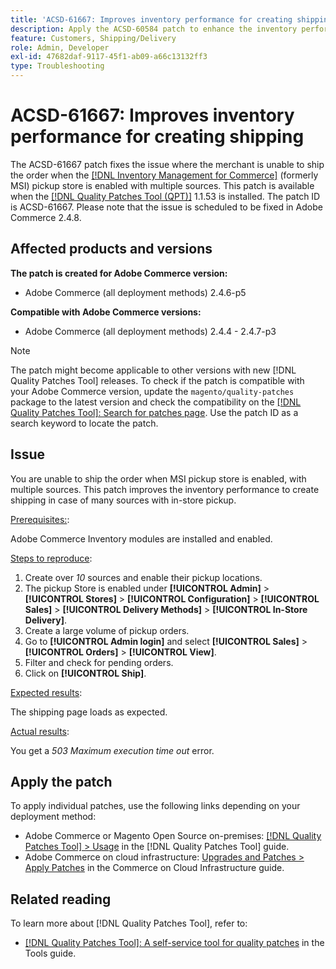 ```yaml
---
title: 'ACSD-61667: Improves inventory performance for creating shipping'
description: Apply the ACSD-60584 patch to enhance the inventory performance for creating shipping in case of many sources with in-store pickup.
feature: Customers, Shipping/Delivery
role: Admin, Developer
exl-id: 47682daf-9117-45f1-ab09-a66c13132ff3
type: Troubleshooting
---
```

# ACSD-61667: Improves inventory performance for creating shipping

The ACSD-61667 patch fixes the issue where the merchant is unable to ship the order when the [[!DNL Inventory Management for Commerce]](https://experienceleague.adobe.com/en/docs/commerce-admin/inventory/introduction) (formerly MSI) pickup store is enabled with multiple sources. This patch is available when the [[!DNL Quality Patches Tool (QPT)]](/help/tools/quality-patches-tool/quality-patches-tool-to-self-serve-quality-patches.md) 1.1.53 is installed. The patch ID is ACSD-61667. Please note that the issue is scheduled to be fixed in Adobe Commerce 2.4.8.

## Affected products and versions

**The patch is created for Adobe Commerce version:**

* Adobe Commerce (all deployment methods) 2.4.6-p5

**Compatible with Adobe Commerce versions:**

* Adobe Commerce (all deployment methods) 2.4.4 - 2.4.7-p3

>[!NOTE]
>
>The patch might become applicable to other versions with new [!DNL Quality Patches Tool] releases. To check if the patch is compatible with your Adobe Commerce version, update the `magento/quality-patches` package to the latest version and check the compatibility on the [[!DNL Quality Patches Tool]: Search for patches page](https://experienceleague.adobe.com/tools/commerce-quality-patches/index.html). Use the patch ID as a search keyword to locate the patch.

## Issue

You are unable to ship the order when MSI pickup store is enabled, with multiple sources. This patch improves the inventory performance to create shipping in case of many sources with in-store pickup.

<u>Prerequisites:</u>:

Adobe Commerce Inventory modules are installed and enabled.

<u>Steps to reproduce</u>:

1. Create over *10* sources and enable their pickup locations.
1. The pickup Store is enabled under **[!UICONTROL Admin]** > **[!UICONTROL Stores]** > **[!UICONTROL Configuration]** > **[!UICONTROL Sales]** > **[!UICONTROL Delivery Methods]** > **[!UICONTROL In-Store Delivery]**.
1. Create a large volume of pickup orders.
1. Go to **[!UICONTROL Admin login]** and select **[!UICONTROL Sales]** > **[!UICONTROL Orders]** > **[!UICONTROL View]**.
1. Filter and check for pending orders.
1. Click on **[!UICONTROL Ship]**. 

<u>Expected results</u>:

The shipping page loads as expected.

<u>Actual results</u>:

You get a *503 Maximum execution time out* error.

## Apply the patch

To apply individual patches, use the following links depending on your deployment method:

* Adobe Commerce or Magento Open Source on-premises: [[!DNL Quality Patches Tool] > Usage](/help/tools/quality-patches-tool/usage.md) in the [!DNL Quality Patches Tool] guide.
* Adobe Commerce on cloud infrastructure: [Upgrades and Patches > Apply Patches](https://experienceleague.adobe.com/docs/commerce-cloud-service/user-guide/develop/upgrade/apply-patches.html) in the Commerce on Cloud Infrastructure guide.

## Related reading

To learn more about [!DNL Quality Patches Tool], refer to:

* [[!DNL Quality Patches Tool]: A self-service tool for quality patches](/help/tools/quality-patches-tool/quality-patches-tool-to-self-serve-quality-patches.md) in the Tools guide.
